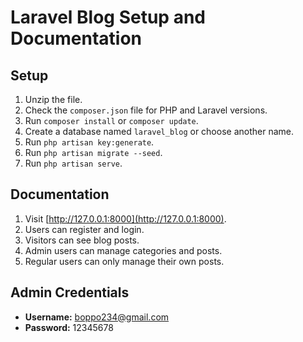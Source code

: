# Laravel Blog Setup and Documentation

## Setup

1. Unzip the file.
2. Check the `composer.json` file for PHP and Laravel versions.
3. Run `composer install` or `composer update`.
4. Create a database named `laravel_blog` or choose another name.
5. Run `php artisan key:generate`.
6. Run `php artisan migrate --seed`.
7. Run `php artisan serve`.

## Documentation

1. Visit [http://127.0.0.1:8000](http://127.0.0.1:8000).
2. Users can register and login.
3. Visitors can see blog posts.
4. Admin users can manage categories and posts.
5. Regular users can only manage their own posts.

## Admin Credentials

-   **Username:** boppo234@gmail.com
-   **Password:** 12345678
